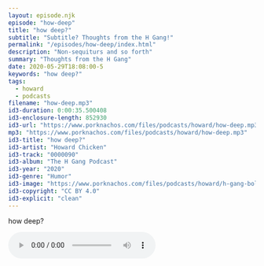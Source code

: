 ```yaml
---
layout: episode.njk
episode: "how-deep"
title: "how deep?"
subtitle: "Subtitle? Thoughts from the H Gang!"
permalink: "/episodes/how-deep/index.html"
description: "Non-sequiturs and so forth"
summary: "Thoughts from the H Gang"
date: 2020-05-29T18:08:00-5
keywords: "how deep?"
tags:
  - howard
  - podcasts
filename: "how-deep.mp3"
id3-duration: 0:00:35.500408
id3-enclosure-length: 852930
id3-url: "https://www.porknachos.com/files/podcasts/howard/how-deep.mp3"
mp3: "https://www.porknachos.com/files/podcasts/howard/how-deep.mp3"
id3-title: "how deep?"
id3-artist: "Howard Chicken"
id3-track: "0000090"
id3-album: "The H Gang Podcast"
id3-year: "2020"
id3-genre: "Humor"
id3-image: "https://www.porknachos.com/files/podcasts/howard/h-gang-bold.jpg"
id3-copyright: "CC BY 4.0"
id3-explicit: "clean"
---
```

how deep?

<audio controls>
  <source src="https://www.porknachos.com/files/podcasts/howard/how-deep.mp3">
</audio>
